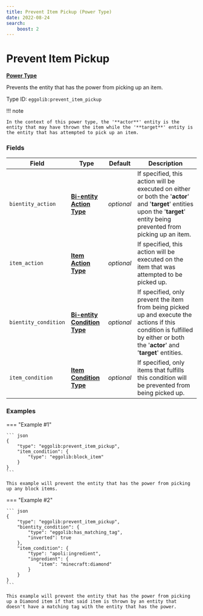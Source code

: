 ```yaml
---
title: Prevent Item Pickup (Power Type)
date: 2022-08-24
search:
    boost: 2
---
```


#   Prevent Item Pickup

**[Power Type]**

Prevents the entity that has the power from picking up an item.

Type ID: `eggolib:prevent_item_pickup`

!!! note

    In the context of this power type, the '**actor**' entity is the entity that may have thrown the item while the '**target**' entity is the entity that has attempted to pick up an item.


### Fields

Field | Type | Default | Description
------|------|---------|------------
`bientity_action` | **[Bi-entity Action Type]** | *optional* | If specified, this action will be executed on either or both the '**actor**' and '**target**' entities upon the '**target**' entity being prevented from picking up an item.
`item_action` | **[Item Action Type]** | *optional* | If specified, this action will be executed on the item that was attempted to be picked up.
`bientity_condition` | **[Bi-entity Condition Type]** | *optional* | If specified, only prevent the item from being picked up and execute the actions if this condition is fulfilled by either or both the '**actor**' and '**target**' entities.
`item_condition` | **[Item Condition Type]** | *optional* | If specified, only items that fulfills this condition will be prevented from being picked up.


### Examples

=== "Example #1"

    ``` json
    {
        "type": "eggolib:prevent_item_pickup",
        "item_condition": {
            "type": "eggolib:block_item"
        }
    }
    ```

    This example will prevent the entity that has the power from picking up any block items.


=== "Example #2"

    ``` json
    {
        "type": "eggolib:prevent_item_pickup",
        "bientity_condition": {
            "type": "eggolib:has_matching_tag",
            "inverted": true
        },
        "item_condition": {
            "type": "apoli:ingredient",
            "ingredient": {
                "item": "minecraft:diamond"
            }
        }
    }
    ```

    This example will prevent the entity that has the power from picking up a Diamond item if that said item is thrown by an entity that doesn't have a matching tag with the entity that has the power.



[Power Type]: ../power_types.md
[Bi-entity Action Type]: ../bientity_action_types.md
[Item Action Type]: https://origins.readthedocs.io/en/latest/types/item_action_types
[Bi-entity Condition Type]: ../bientity_condition_types.md
[Item Condition Type]: ../item_condition_types.md
